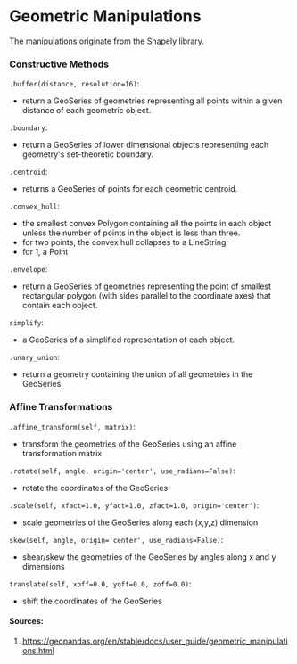 # Geometric Manipulations

The manipulations originate from the Shapely library.  

### Constructive Methods

`.buffer(distance, resolution=16)`:
- return a GeoSeries of geometries representing all points within a given distance of each geometric object.

`.boundary`:
- return a GeoSeries of lower dimensional objects representing each geometry's set-theoretic boundary.  

`.centroid`:
- returns a GeoSeries of points for each geometric centroid.  

`.convex_hull`:
- the smallest convex Polygon containing all the points in each object unless the number of points in the object is less than three. 
- for two points, the convex hull collapses to a LineString
- for 1, a Point

`.envelope`:
- return a GeoSeries of geometries representing the point of smallest rectangular polygon (with sides parallel to the coordinate axes) that contain each object.

`simplify`:
- a GeoSeries of a simplified representation of each object.

`.unary_union`:
- return a geometry containing the union of all geometries in the GeoSeries.

### Affine Transformations

`.affine_transform(self, matrix)`:
- transform the geometries of the GeoSeries using an affine transformation matrix 

`.rotate(self, angle, origin='center', use_radians=False)`:
- rotate the coordinates of the GeoSeries 

`.scale(self, xfact=1.0, yfact=1.0, zfact=1.0, origin='center')`:
- scale geometries of the GeoSeries along each (x,y,z) dimension 

`skew(self, angle, origin='center', use_radians=False)`:
- shear/skew the geometries of the GeoSeries by angles along x and y dimensions 

`translate(self, xoff=0.0, yoff=0.0, zoff=0.0)`:
- shift the coordinates of the GeoSeries 


#### Sources:

1. https://geopandas.org/en/stable/docs/user_guide/geometric_manipulations.html
